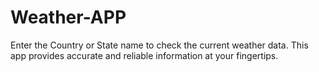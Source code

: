 # Weather-APP
Enter the Country or State name to check  the current weather data. This app provides accurate and reliable information at your fingertips.
